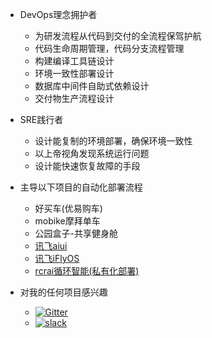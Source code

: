 - DevOps理念拥护者
  - 为研发流程从代码到交付的全流程保驾护航
  - 代码生命周期管理，代码分支流程管理
  - 构建编译工具链设计
  - 环境一致性部署设计
  - 数据库中间件自助式依赖设计
  - 交付物生产流程设计

- SRE践行者
  - 设计能复制的环境部署，确保环境一致性
  - 以上帝视角发现系统运行问题
  - 设计能快速恢复故障的手段

- 主导以下项目的自动化部署流程
  - 好买车(优易购车)
  - mobike摩拜单车
  - 公园盒子-共享健身舱
  - [讯飞aiui](https://aiui.xfyun.cn)
  - [讯飞iFlyOS](https://iflyos.cn)
  - [rcrai循环智能(私有化部署)](https://rcrai.com)


- 对我的任何项目感兴趣
  - [![Gitter](https://badges.gitter.im/Mammdoo/community.svg)](https://gitter.im/Mammdoo/community?utm_source=badge&utm_medium=badge&utm_campaign=pr-badge)
  - [![slack](https://img.shields.io/badge/slack-Join%20Me-brightgreen.svg)](https://join.slack.com/t/mammdoo/shared_invite/zt-1hvr5rj87-vbpYDvcBGO8P16khQzi1TQ)
